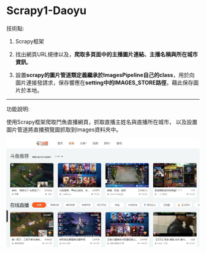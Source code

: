 # Scrapy1-Daoyu
技術點:
1. Scrapy框架

  1. 找出網頁URL規律以及，**爬取多頁面中的主播圖片連結、主播名稱與所在城市資訊**。
  2. 設置**scrapy的圖片管道類定義繼承於ImagesPipeline自己的class**，用於向圖片連接發請求，保存響應在**setting中的IMAGES_STORE路徑**，藉此保存圖片於本地。

---------------------------------------------------------------

功能說明:

使用Scrapy框架爬取鬥魚直播網頁，抓取直播主姓名與直播所在城市，
以及設置圖片管道將直播預覽圖抓取到Images資料夾中。

![image](https://github.com/dian0624/Scrapy1-Daoyu/blob/master/6464.jpg)   
